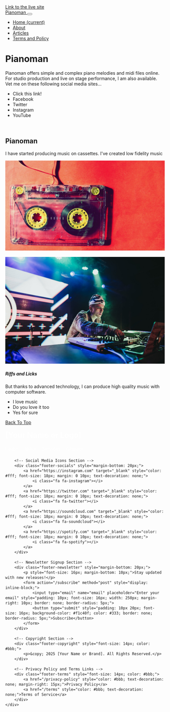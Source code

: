 <!DOCTYPE html>
<html lang="en">
<head>
   <meta name="viewport" content="width=device-width, initial-scale=1" />
   <link rel="stylesheet" href="https://stackpath.bootstrapcdn.com/font-awesome/4.7.0/css/font-awesome.min.css" />
   <link rel="stylesheet" href="https://stackpath.bootstrapcdn.com/bootstrap/4.3.1/css/bootstrap.min.css" />

</head>
<body>
<div>
<a href="https://malatjit.github.io/Piano/">Link to the live site</a>
</div>
<nav id="banner" class="navbar navbar-expand-lg navbar-dark bg-dark">
      <a class="navbar-brand" href="#"> Pianoman </a>
      <button class="navbar-toggler" type="button" data-toggle="collapse" data-target="#navbarNav" aria-controls="navbarNav" aria-expanded="false" aria-label="Toggle navigation">
         <span class="navbar-toggler-icon"></span>
      </button>
      <div class="collapse navbar-collapse" id="navbarNav">
         <ul class="navbar-nav">
            <li class="nav-item active">
               <a class="nav-link" href="#"> Home <span class="sr-only">(current)</span></a>
            </li>
            <li class="nav-item">
               <a class="nav-link" href="#"> About </a>
            </li>
            <li class="nav-item">
               <a class="nav-link" href="#"> Articles </a>
            </li>
            <li class="nav-item">
               <a class="nav-link" href="#"> Terms and Policy </a>
            </li>
         </ul>
      </div>
   </nav>
<div class="jumbotron content jumbotron-fluid">
      <div class="container">
         <h1 class="display-4">  Pianoman </h1>
         <p class="lead">
Pianoman offers simple and complex piano melodies and midi files online.
For studio production and live on stage performance, I am also available.
Vet me on these following social media sites...
 </p>
      </div>
   </div>
<div class="container-fluid content">
      <div class="row">
<div>
<ul class="list-group">
               <li class="list-group-item active"> Click this link! </li>
               <li class="list-group-item"> <i class="fa fa-facebook"></i> Facebook </li>
               <li class="list-group-item"> <i class="fa fa-twitter"></i> Twitter </li>
               <li class="list-group-item"> <i class="fa fa-instagram"></i> Instagram </li>
               <li class="list-group-item"> <i class="fa fa-youtube"></i> YouTube </li>
            </ul>
         </div>
<div>
            <br>
            <h2> Pianoman </h2>
            <p> I have started producing music on cassettes. I've created low fidelity music
</p>
            <img src="cassete.jpg" class="img-fluid rounded" alt="Image of a cassette" />
         </div>
<div>
            <br>
            <div class="card">
               <img class="card-img-top" src="dj.jpg" alt="DJ on the deck card image">
               <div class="card-body">
                  <h5 class="card-title"> Riffs and Licks </h5>
                  <p class="card-text"> But thanks to advanced technology, I can
produce high quality music with computer software. </p>
               </div>
               <ul class="list-group list-group-flush">
                  <li class="list-group-item"> I love music </li>
                  <li class="list-group-item"> Do you love it too </li>
                  <li class="list-group-item"> Yes for sure </li>
               </ul>
               <div class="card-body">
                  <a href="#" class="card-link"> Back To Top </a>
</div>
</div>
</div>
</div>
</div>
<br>
<footer class="footer mt-auto py-3 bg-dark">
<!-- Container for the Footer Content -->
<div class="footer-container" style="max-width: 1200px; margin: 0 auto;">
<!-- Logo/Brand Name Section -->
 <div class="footer-logo" style="margin-bottom: 20px;">
 <a href="/" style="font-size: 24px; font-weight: bold; color: #fff; text-decoration: none;">[Your Name or Logo]</a>
</div>
<!-- Quick Links Section -->
<div class="footer-links" style="margin-bottom: 20px;">
<a href="/" style="color: #fff; text-decoration: none; margin-right: 15px;">Home</a>
<a href="/about" style="color: #fff; text-decoration: none; margin-right: 15px;">About</a>
<a href="/services" style="color: #fff; text-decoration: none; margin-right: 15px;">Services</a>
<a href="/contact" style="color: #fff; text-decoration: none;">Contact</a>
</div>

        <!-- Social Media Icons Section -->
        <div class="footer-socials" style="margin-bottom: 20px;">
            <a href="https://instagram.com" target="_blank" style="color: #fff; font-size: 18px; margin: 0 10px; text-decoration: none;">
                <i class="fa fa-instagram"></i>
            </a>
            <a href="https://twitter.com" target="_blank" style="color: #fff; font-size: 18px; margin: 0 10px; text-decoration: none;">
                <i class="fa fa-twitter"></i>
            </a>
            <a href="https://soundcloud.com" target="_blank" style="color: #fff; font-size: 18px; margin: 0 10px; text-decoration: none;">
                <i class="fa fa-soundcloud"></i>
            </a>
            <a href="https://spotify.com" target="_blank" style="color: #fff; font-size: 18px; margin: 0 10px; text-decoration: none;">
                <i class="fa fa-spotify"></i>
            </a>
        </div>

        <!-- Newsletter Signup Section -->
        <div class="footer-newsletter" style="margin-bottom: 20px;">
            <p style="font-size: 16px; margin-bottom: 10px;">Stay updated with new releases!</p>
            <form action="/subscribe" method="post" style="display: inline-block;">
                <input type="email" name="email" placeholder="Enter your email" style="padding: 10px; font-size: 16px; width: 250px; margin-right: 10px; border: none; border-radius: 5px;">
                <button type="submit" style="padding: 10px 20px; font-size: 16px; background-color: #f1c40f; color: #333; border: none; border-radius: 5px;">Subscribe</button>
            </form>
        </div>

        <!-- Copyright Section -->
        <div class="footer-copyright" style="font-size: 14px; color: #bbb;">
            <p>&copy; 2025 [Your Name or Brand]. All Rights Reserved.</p>
        </div>

        <!-- Privacy Policy and Terms Links -->
        <div class="footer-terms" style="font-size: 14px; color: #bbb;">
            <a href="/privacy-policy" style="color: #bbb; text-decoration: none; margin-right: 15px;">Privacy Policy</a>
            <a href="/terms" style="color: #bbb; text-decoration: none;">Terms of Service</a>
        </div>
    </div> 
</footer>
</body>
</html>
